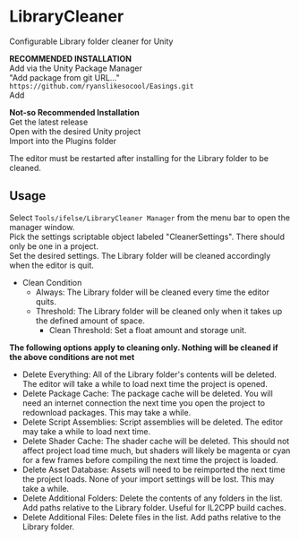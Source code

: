 # LibraryCleaner
Configurable Library folder cleaner for Unity

**RECOMMENDED INSTALLATION**\
Add via the Unity Package Manager\
"Add package from git URL..."\
`https://github.com/ryanslikesocool/Easings.git` \
Add

**Not-so Recommended Installation**\
Get the latest release\
Open with the desired Unity project\
Import into the Plugins folder

The editor must be restarted after installing for the Library folder to be cleaned.

## Usage
Select `Tools/ifelse/LibraryCleaner Manager` from the menu bar to open the manager window.\
Pick the settings scriptable object labeled "CleanerSettings".  There should only be one in a project.\
Set the desired settings.  The Library folder will be cleaned accordingly when the editor is quit.

- Clean Condition
  - Always: The Library folder will be cleaned every time the editor quits.
  - Threshold: The Library folder will be cleaned only when it takes up the defined amount of space.
    - Clean Threshold: Set a float amount and storage unit.

**The following options apply to cleaning only.  Nothing will be cleaned if the above conditions are not met**
- Delete Everything: All of the Library folder's contents will be deleted.  The editor will take a while to load next time the project is opened.
- Delete Package Cache: The package cache will be deleted.  You will need an internet connection the next time you open the project to redownload packages.  This may take a while.
- Delete Script Assemblies: Script assemblies will be deleted.  The editor may take a while to load next time.
- Delete Shader Cache: The shader cache will be deleted.  This should not affect project load time much, but shaders will likely be magenta or cyan for a few frames before compiling the next time the project is loaded.
- Delete Asset Database: Assets will need to be reimported the next time the project loads.  None of your import settings will be lost.  This may take a while.
- Delete Additional Folders: Delete the contents of any folders in the list.  Add paths relative to the Library folder.  Useful for IL2CPP build caches.
- Delete Additional Files: Delete files in the list.  Add paths relative to the Library folder.
